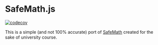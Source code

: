 # SafeMath.js

[![codecov](https://codecov.io/gh/zyyyme/safemath-js/branch/master/graph/badge.svg?token=9FKOH2TSG2)](https://codecov.io/gh/zyyyme/safemath-js)

This is a simple (and not 100% accurate) port of [SafeMath](https://github.com/OpenZeppelin/openzeppelin-contracts/blob/master/contracts/utils/math/SafeMath.sol) created for the sake of university course.